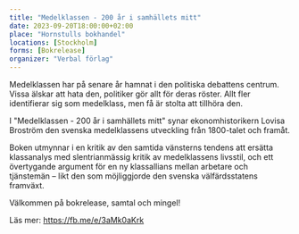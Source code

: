 ```yaml
---
title: "Medelklassen - 200 år i samhällets mitt"
date: 2023-09-20T18:00:00+02:00
place: "Hornstulls bokhandel"
locations: [Stockholm]
forms: [Bokrelease]
organizer: "Verbal förlag"
---
```


Medelklassen har på senare år hamnat i den politiska debattens centrum. Vissa älskar att hata den, politiker gör allt för deras röster. Allt fler identifierar sig som medelklass, men få är stolta att tillhöra den.

I "Medelklassen - 200 år i samhällets mitt" synar ekonomhistorikern Lovisa Broström den svenska medelklassens utveckling från 1800-talet och framåt.

Boken utmynnar i en kritik av den samtida vänsterns tendens att ersätta klassanalys med slentrianmässig kritik av medelklassens livsstil, och ett övertygande argument för en ny klassallians mellan arbetare och tjänstemän – likt den som möjliggjorde den svenska välfärdsstatens framväxt.

Välkommen på bokrelease, samtal och mingel!

Läs mer: https://fb.me/e/3aMk0aKrk
